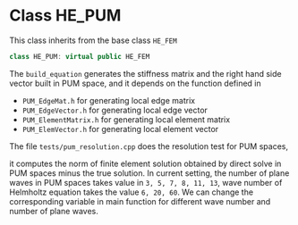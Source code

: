 # Class HE_PUM

This class inherits from the base class `HE_FEM`

```c++
class HE_PUM: virtual public HE_FEM
```

The `build_equation` generates the stiffness matrix and the right hand side vector built in PUM space, and it depends on the function defined in 

- `PUM_EdgeMat.h` for generating local edge matrix
-  `PUM_EdgeVector.h` for generating local edge vector
- `PUM_ElementMatrix.h` for generating local element matrix
- `PUM_ElemVector.h` for generating local element vector

The file `tests/pum_resolution.cpp` does the resolution test for PUM spaces,

it computes the norm of finite element solution obtained by direct solve in PUM spaces minus the true solution. In current setting, the number of plane waves in PUM spaces takes value in `3, 5, 7, 8, 11, 13`,  wave number of Helmholtz equation takes the value `6, 20, 60`. We can change the corresponding variable in main function for different wave number and number of plane waves.